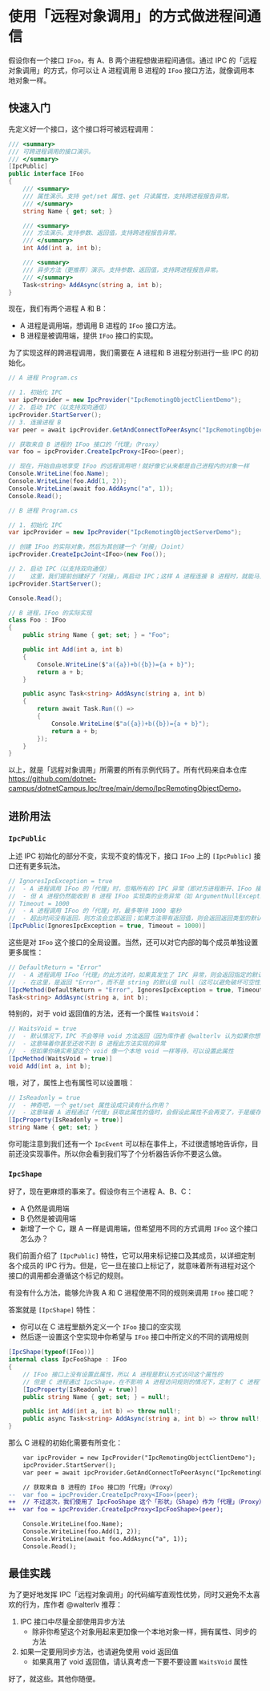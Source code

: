 # 使用「远程对象调用」的方式做进程间通信

假设你有一个接口 `IFoo`，有 A、B 两个进程想做进程间通信。通过 IPC 的「远程对象调用」的方式，你可以让 A 进程调用 B 进程的 `IFoo` 接口方法，就像调用本地对象一样。

## 快速入门

先定义好一个接口，这个接口将可被远程调用：

```csharp
/// <summary>
/// 可跨进程调用的接口演示。
/// </summary>
[IpcPublic]
public interface IFoo
{
    /// <summary>
    /// 属性演示。支持 get/set 属性、get 只读属性，支持跨进程报告异常。
    /// </summary>
    string Name { get; set; }

    /// <summary>
    /// 方法演示。支持参数、返回值，支持跨进程报告异常。
    /// </summary>
    int Add(int a, int b);

    /// <summary>
    /// 异步方法（更推荐）演示。支持参数、返回值，支持跨进程报告异常。
    /// </summary>
    Task<string> AddAsync(string a, int b);
}
```

现在，我们有两个进程 A 和 B：

- A 进程是调用端，想调用 B 进程的 `IFoo` 接口方法。
- B 进程是被调用端，提供 `IFoo` 接口的实现。

为了实现这样的跨进程调用，我们需要在 A 进程和 B 进程分别进行一些 IPC 的初始化。

```csharp
// A 进程 Program.cs

// 1. 初始化 IPC
var ipcProvider = new IpcProvider("IpcRemotingObjectClientDemo");
// 2. 启动 IPC（以支持双向通信）
ipcProvider.StartServer();
// 3. 连接进程 B
var peer = await ipcProvider.GetAndConnectToPeerAsync("IpcRemotingObjectServerDemo");

// 获取来自 B 进程的 IFoo 接口的「代理」（Proxy）
var foo = ipcProvider.CreateIpcProxy<IFoo>(peer);

// 现在，开始自由地享受 IFoo 的远程调用吧！就好像它从来都是自己进程内的对象一样
Console.WriteLine(foo.Name);
Console.WriteLine(foo.Add(1, 2));
Console.WriteLine(await foo.AddAsync("a", 1));
Console.Read();
```

```csharp
// B 进程 Program.cs

// 1. 初始化 IPC
var ipcProvider = new IpcProvider("IpcRemotingObjectServerDemo");

// 创建 IFoo 的实际对象，然后为其创建一个「对接」（Joint）
ipcProvider.CreateIpcJoint<IFoo>(new Foo());

// 2. 启动 IPC（以支持双向通信）
//    这里，我们提前创建好了「对接」，再启动 IPC；这样 A 进程连接 B 进程时，就能马上使用 IFoo 了
ipcProvider.StartServer();

Console.Read();
```

```csharp
// B 进程，IFoo 的实际实现
class Foo : IFoo
{
    public string Name { get; set; } = "Foo";

    public int Add(int a, int b)
    {
        Console.WriteLine($"a({a})+b({b})={a + b}");
        return a + b;
    }

    public async Task<string> AddAsync(string a, int b)
    {
        return await Task.Run(() =>
        {
            Console.WriteLine($"a({a})+b({b})={a + b}");
            return a + b;
        });
    }
}
```

以上，就是「远程对象调用」所需要的所有示例代码了。所有代码来自本仓库 <https://github.com/dotnet-campus/dotnetCampus.Ipc/tree/main/demo/IpcRemotingObjectDemo>。

## 进阶用法

### `IpcPublic`

上述 IPC 初始化的部分不变，实现不变的情况下，接口 `IFoo` 上的 `[IpcPublic]` 接口还有更多玩法。

```csharp
// IgnoresIpcException = true
//  - A 进程调用 IFoo 的「代理」时，忽略所有的 IPC 异常（即对方进程断开、IFoo 接口出现方法签名的变更等）
//  - 但 A 进程仍然能收到 B 进程 IFoo 实现类的业务异常（如 ArgumentNullException）
// Timeout = 1000
//  - A 进程调用 IFoo 的「代理」时，最多等待 1000 毫秒
//  - 超出时间没有返回，则方法会立即返回；如果方法带有返回值，则会返回返回类型的默认值
[IpcPublic(IgnoresIpcException = true, Timeout = 1000)]
```

这些是对 `IFoo` 这个接口的全局设置。当然，还可以对它内部的每个成员单独设置更多属性：

```csharp
// DefaultReturn = "Error"
//  - A 进程调用 IFoo「代理」的此方法时，如果真发生了 IPC 异常，则会返回指定的默认值
//  - 在这里，是返回 "Error"，而不是 string 的默认值 null（这可以避免破坏可空性）
[IpcMethod(DefaultReturn = "Error", IgnoresIpcException = true, Timeout = 2000)]
Task<string> AddAsync(string a, int b);
```

特别的，对于 void 返回值的方法，还有一个属性 `WaitsVoid`：

```csharp
// WaitsVoid = true
//  - 默认情况下，IPC 不会等待 void 方法返回（因为库作者 @walterlv 认为如果你想等待，改用异步方法更好）
//  - 这意味着你甚至还收不到 B 进程此方法实现的异常
//  - 但如果你确实希望这个 void 像一个本地 void 一样等待，可以设置此属性
[IpcMethod(WaitsVoid = true)]
void Add(int a, int b);
```

哦，对了，属性上也有属性可以设置哦：

```csharp
// IsReadonly = true
//  - 神奇吧，一个 get/set 属性设成只读有什么作用？
//  - 这意味着 A 进程通过「代理」获取此属性的值时，会假设此属性不会再变了，于是缓存起来，只拿这一次；以后都使用这次的缓存
[IpcProperty(IsReadonly = true)]
string Name { get; set; }
```

你可能注意到我们还有一个 `IpcEvent` 可以标在事件上，不过很遗憾地告诉你，目前还没实现事件。所以你会看到我们写了个分析器告诉你不要这么做。

### `IpcShape`

好了，现在更麻烦的事来了。假设你有三个进程 A、B、C：

- A 仍然是调用端
- B 仍然是被调用端
- 新增了一个 C，跟 A 一样是调用端，但希望用不同的方式调用 `IFoo` 这个接口怎么办？

我们前面介绍了 `[IpcPublic]` 特性，它可以用来标记接口及其成员，以详细定制各个成员的 IPC 行为。但是，它一旦在接口上标记了，就意味着所有进程对这个接口的调用都会遵循这个标记的规则。

有没有什么方法，能够允许我 A 和 C 进程使用不同的规则来调用 `IFoo` 接口呢？

答案就是 `[IpcShape]` 特性：

- 你可以在 C 进程里额外定义一个 `IFoo` 接口的空实现
- 然后逐一设置这个空实现中你希望与 `IFoo` 接口中所定义的不同的调用规则

```csharp
[IpcShape(typeof(IFoo))]
internal class IpcFooShape : IFoo
{
    // IFoo 接口上没有设置此属性，所以 A 进程是默认方式访问这个属性的
    // 但是 C 进程通过 IpcShape，在不影响 A 进程访问规则的情况下，定制了 C 进程下的访问规则
    [IpcProperty(IsReadonly = true)]
    public string Name { get; set; } = null!;

    public int Add(int a, int b) => throw null!;
    public async Task<string> AddAsync(string a, int b) => throw null!;
}
```

那么 C 进程的初始化需要有所变化：

```diff
    var ipcProvider = new IpcProvider("IpcRemotingObjectClientDemo");
    ipcProvider.StartServer();
    var peer = await ipcProvider.GetAndConnectToPeerAsync("IpcRemotingObjectServerDemo");

    // 获取来自 B 进程的 IFoo 接口的「代理」（Proxy）
--  var foo = ipcProvider.CreateIpcProxy<IFoo>(peer);
++  // 不过这次，我们使用了 IpcFooShape 这个「形状」（Shape）作为「代理」（Proxy）
++  var foo = ipcProvider.CreateIpcProxy<IpcFooShape>(peer);

    Console.WriteLine(foo.Name);
    Console.WriteLine(foo.Add(1, 2));
    Console.WriteLine(await foo.AddAsync("a", 1));
    Console.Read();
```

## 最佳实践

为了更好地发挥 IPC「远程对象调用」的代码编写直观性优势，同时又避免不太喜欢的行为，库作者 @walterlv 推荐：

1. IPC 接口中尽量全部使用异步方法
    - 除非你希望这个对象用起来更加像一个本地对象一样，拥有属性、同步的方法
2. 如果一定要用同步方法，也请避免使用 void 返回值
    - 如果真用了 void 返回值，请认真考虑一下要不要设置 `WaitsVoid` 属性

好了，就这些。其他你随便。
